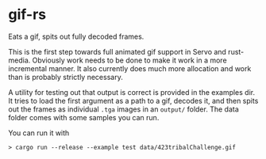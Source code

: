 # gif-rs
Eats a gif, spits out fully decoded frames. 

This is the first step towards full animated gif support in Servo and rust-media.
Obviously work needs to be done to make it work in a more incremental manner.
It also currently does much more allocation and work than is probably strictly necessary.

A utility for testing out that output is correct is provided in the examples dir. It tries to
load the first argument as a path to a gif, decodes it, and then spits out the frames as 
individual `.tga` images in an `output/` folder. The data folder comes with some samples you can run.

You can run it with
```
> cargo run --release --example test data/423tribalChallenge.gif
```
